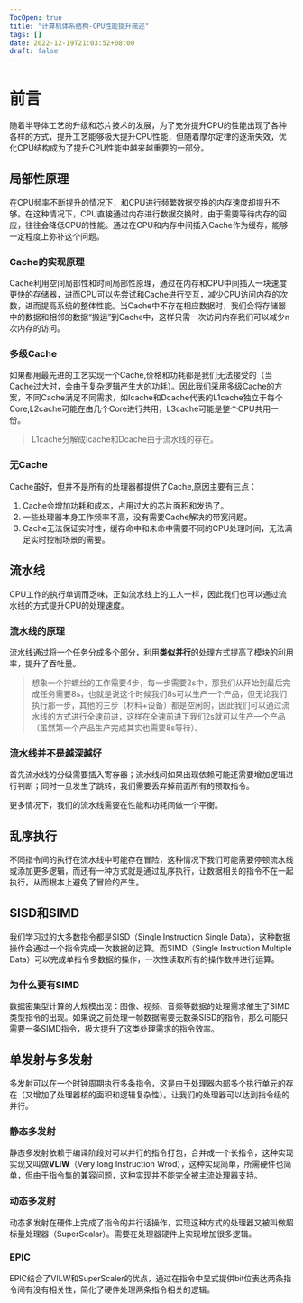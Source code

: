 ```yaml
---
TocOpen: true
title: "计算机体系结构-CPU性能提升简述"
tags: []
date: 2022-12-19T21:03:52+08:00
draft: false
---
```


# 前言
随着半导体工艺的升级和芯片技术的发展，为了充分提升CPU的性能出现了各种各样的方式，提升工艺能够极大提升CPU性能，但随着摩尔定律的逐渐失效，优化CPU结构成为了提升CPU性能中越来越重要的一部分。

## 局部性原理
在CPU频率不断提升的情况下，和CPU进行频繁数据交换的内存速度却提升不够。在这种情况下，CPU直接通过内存进行数据交换时，由于需要等待内存的回应，往往会降低CPU的性能。通过在CPU和内存中间插入Cache作为缓存，能够一定程度上弥补这个问题。

### Cache的实现原理
Cache利用空间局部性和时间局部性原理，通过在内存和CPU中间插入一块速度更快的存储器，进而CPU可以先尝试和Cache进行交互，减少CPU访问内存的次数，进而提高系统的整体性能。当Cache中不存在相应数据时，我们会将存储器中的数据和相邻的数据“搬运”到Cache中，这样只需一次访问内存我们可以减少n次内存的访问。

### 多级Cache
如果都用最先进的工艺实现一个Cache,价格和功耗都是我们无法接受的（当Cache过大时，会由于复杂逻辑产生大的功耗）。因此我们采用多级Cache的方案，不同Cache满足不同需求，如Icache和Dcache代表的L1cache独立于每个Core,L2cache可能在由几个Core进行共用，L3cache可能是整个CPU共用一份。

> L1cache分解成Icache和Dcache由于流水线的存在。

### 无Cache 
Cache虽好，但并不是所有的处理器都提供了Cache,原因主要有三点：     

1. Cache会增加功耗和成本，占用过大的芯片面积和发热了。
2. 一些处理器本身工作频率不高，没有需要Cache解决的带宽问题。
3. Cache无法保证实时性，缓存命中和未命中需要不同的CPU处理时间，无法满足实时控制场景的需要。

## 流水线
CPU工作的执行单调而乏味，正如流水线上的工人一样，因此我们也可以通过流水线的方式提升CPU的处理速度。

### 流水线的原理
流水线通过将一个任务分成多个部分，利用**类似并行**的处理方式提高了模块的利用率，提升了吞吐量。

> 想象一个拧螺丝的工作需要4步，每一步需要2s中，那我们从开始到最后完成任务需要8s，也就是说这个时候我们8s可以生产一个产品，但无论我们执行那一步，其他的三步（材料+设备）都是空闲的，因此我们可以通过流水线的方式进行全速前进，这样在全速前进下我们2s就可以生产一个产品（虽然第一个产品生产完成其实也需要8s等待）。

### 流水线并不是越深越好
首先流水线的分级需要插入寄存器；流水线间如果出现依赖可能还需要增加逻辑进行判断；同时一旦发生了跳转，我们需要丢弃掉前面所有的预取指令。

更多情况下，我们的流水线需要在性能和功耗间做一个平衡。

## 乱序执行
不同指令间的执行在流水线中可能存在冒险，这种情况下我们可能需要停顿流水线或添加更多逻辑，而还有一种方式就是通过乱序执行，让数据相关的指令不在一起执行，从而根本上避免了冒险的产生。

## SISD和SIMD
我们学习过的大多数指令都是SISD（Single Instruction Single Data），这种数据操作会通过一个指令完成一次数据的运算。而SIMD（Single Instruction Multiple Data）可以完成单指令多数据的操作，一次性读取所有的操作数并进行运算。

### 为什么要有SIMD
数据密集型计算的大规模出现：图像、视频、音频等数据的处理需求催生了SIMD类型指令的出现。如果说之前处理一帧数据需要无数条SISD的指令，那么可能只需要一条SIMD指令，极大提升了这类处理需求的指令效率。

## 单发射与多发射
多发射可以在一个时钟周期执行多条指令，这是由于处理器内部多个执行单元的存在（又增加了处理器核的面积和逻辑复杂性）。让我们的处理器可以达到指令级的并行。

### 静态多发射
静态多发射依赖于编译阶段对可以并行的指令打包，合并成一个长指令，这种实现实现又叫做**VLIW**（Very long Instruction Wrod），这种实现简单，所需硬件也简单，但由于指令集的兼容问题，这种实现并不能完全被主流处理器支持。

### 动态多发射
动态多发射在硬件上完成了指令的并行话操作，实现这种方式的处理器又被叫做超标量处理器（SuperScalar）。需要在处理器硬件上实现增加很多逻辑。

### EPIC
EPIC结合了VILW和SuperScaler的优点，通过在指令中显式提供bit位表达两条指令间有没有相关性，简化了硬件处理两条指令相关的逻辑。

